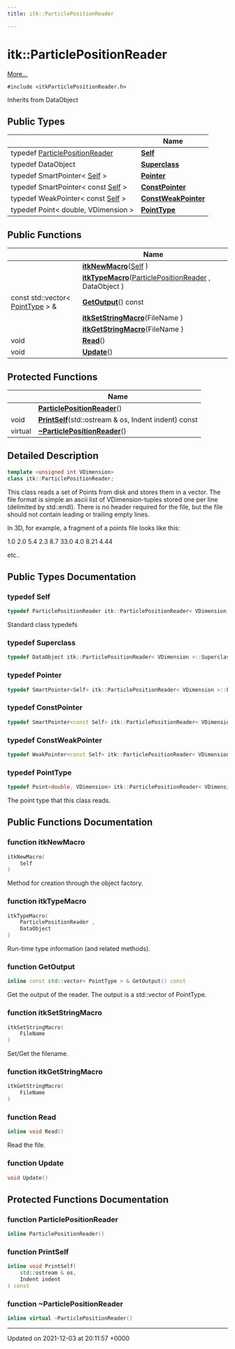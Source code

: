 ```yaml
---
title: itk::ParticlePositionReader

---
```


# itk::ParticlePositionReader



 [More...](#detailed-description)


`#include <itkParticlePositionReader.h>`

Inherits from DataObject

## Public Types

|                | Name           |
| -------------- | -------------- |
| typedef [ParticlePositionReader](../Classes/classitk_1_1ParticlePositionReader.md) | **[Self](../Classes/classitk_1_1ParticlePositionReader.md#typedef-self)**  |
| typedef DataObject | **[Superclass](../Classes/classitk_1_1ParticlePositionReader.md#typedef-superclass)**  |
| typedef SmartPointer< [Self](../Classes/classitk_1_1ParticlePositionReader.md#typedef-self) > | **[Pointer](../Classes/classitk_1_1ParticlePositionReader.md#typedef-pointer)**  |
| typedef SmartPointer< const [Self](../Classes/classitk_1_1ParticlePositionReader.md#typedef-self) > | **[ConstPointer](../Classes/classitk_1_1ParticlePositionReader.md#typedef-constpointer)**  |
| typedef WeakPointer< const [Self](../Classes/classitk_1_1ParticlePositionReader.md#typedef-self) > | **[ConstWeakPointer](../Classes/classitk_1_1ParticlePositionReader.md#typedef-constweakpointer)**  |
| typedef Point< double, VDimension > | **[PointType](../Classes/classitk_1_1ParticlePositionReader.md#typedef-pointtype)**  |

## Public Functions

|                | Name           |
| -------------- | -------------- |
| | **[itkNewMacro](../Classes/classitk_1_1ParticlePositionReader.md#function-itknewmacro)**([Self](../Classes/classitk_1_1ParticlePositionReader.md#typedef-self) ) |
| | **[itkTypeMacro](../Classes/classitk_1_1ParticlePositionReader.md#function-itktypemacro)**([ParticlePositionReader](../Classes/classitk_1_1ParticlePositionReader.md) , DataObject ) |
| const std::vector< [PointType](../Classes/classitk_1_1ParticlePositionReader.md#typedef-pointtype) > & | **[GetOutput](../Classes/classitk_1_1ParticlePositionReader.md#function-getoutput)**() const |
| | **[itkSetStringMacro](../Classes/classitk_1_1ParticlePositionReader.md#function-itksetstringmacro)**(FileName ) |
| | **[itkGetStringMacro](../Classes/classitk_1_1ParticlePositionReader.md#function-itkgetstringmacro)**(FileName ) |
| void | **[Read](../Classes/classitk_1_1ParticlePositionReader.md#function-read)**() |
| void | **[Update](../Classes/classitk_1_1ParticlePositionReader.md#function-update)**() |

## Protected Functions

|                | Name           |
| -------------- | -------------- |
| | **[ParticlePositionReader](../Classes/classitk_1_1ParticlePositionReader.md#function-particlepositionreader)**() |
| void | **[PrintSelf](../Classes/classitk_1_1ParticlePositionReader.md#function-printself)**(std::ostream & os, Indent indent) const |
| virtual | **[~ParticlePositionReader](../Classes/classitk_1_1ParticlePositionReader.md#function-~particlepositionreader)**() |

## Detailed Description

```cpp
template <unsigned int VDimension>
class itk::ParticlePositionReader;
```


This class reads a set of Points from disk and stores them in a vector. The file format is simple an ascii list of VDimension-tuples stored one per line (delimited by std::endl). There is no header required for the file, but the file should not contain leading or trailing empty lines.

In 3D, for example, a fragment of a points file looks like this:

1.0 2.0 5.4 2.3 8.7 33.0 4.0 8.21 4.44

etc.. 

## Public Types Documentation

### typedef Self

```cpp
typedef ParticlePositionReader itk::ParticlePositionReader< VDimension >::Self;
```


Standard class typedefs 


### typedef Superclass

```cpp
typedef DataObject itk::ParticlePositionReader< VDimension >::Superclass;
```


### typedef Pointer

```cpp
typedef SmartPointer<Self> itk::ParticlePositionReader< VDimension >::Pointer;
```


### typedef ConstPointer

```cpp
typedef SmartPointer<const Self> itk::ParticlePositionReader< VDimension >::ConstPointer;
```


### typedef ConstWeakPointer

```cpp
typedef WeakPointer<const Self> itk::ParticlePositionReader< VDimension >::ConstWeakPointer;
```


### typedef PointType

```cpp
typedef Point<double, VDimension> itk::ParticlePositionReader< VDimension >::PointType;
```


The point type that this class reads. 


## Public Functions Documentation

### function itkNewMacro

```cpp
itkNewMacro(
    Self 
)
```


Method for creation through the object factory. 


### function itkTypeMacro

```cpp
itkTypeMacro(
    ParticlePositionReader ,
    DataObject 
)
```


Run-time type information (and related methods). 


### function GetOutput

```cpp
inline const std::vector< PointType > & GetOutput() const
```


Get the output of the reader. The output is a std::vector of PointType. 


### function itkSetStringMacro

```cpp
itkSetStringMacro(
    FileName 
)
```


Set/Get the filename. 


### function itkGetStringMacro

```cpp
itkGetStringMacro(
    FileName 
)
```


### function Read

```cpp
inline void Read()
```


Read the file. 


### function Update

```cpp
void Update()
```


## Protected Functions Documentation

### function ParticlePositionReader

```cpp
inline ParticlePositionReader()
```


### function PrintSelf

```cpp
inline void PrintSelf(
    std::ostream & os,
    Indent indent
) const
```


### function ~ParticlePositionReader

```cpp
inline virtual ~ParticlePositionReader()
```


-------------------------------

Updated on 2021-12-03 at 20:11:57 +0000